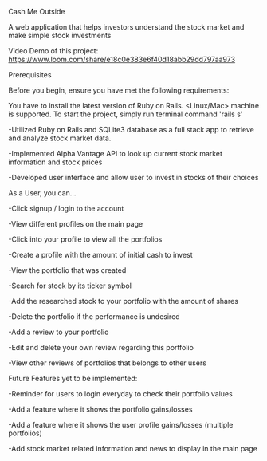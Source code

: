 Cash Me Outside

A web application that helps investors understand the stock market and make simple stock investments

Video Demo of this project: https://www.loom.com/share/e18c0e383e6f40d18abb29dd797aa973

Prerequisites

Before you begin, ensure you have met the following requirements:

You have to install the latest version of Ruby on Rails. <Linux/Mac> machine is supported. To start the project, simply run terminal command 'rails s'

-Utilized Ruby on Rails and SQLite3 database as a full stack app to retrieve and analyze stock market data.

-Implemented Alpha Vantage API to look up current stock market information and stock prices

-Developed user interface and allow user to invest in stocks of their choices


As a User, you can...

-Click signup / login to the account

-View different profiles on the main page

-Click into your profile to view all the portfolios 

-Create a profile with the amount of initial cash to invest

-View the portfolio that was created

-Search for stock by its ticker symbol

-Add the researched stock to your portfolio with the amount of shares

-Delete the portfolio if the performance is undesired

-Add a review to your portfolio

-Edit and delete your own review regarding this portfolio

-View other reviews of portfolios that belongs to other users


Future Features yet to be implemented:

-Reminder for users to login everyday to check their portfolio values

-Add a feature where it shows the portfolio gains/losses

-Add a feature where it shows the user profile gains/losses (multiple portfolios)

-Add stock market related information and news to display in the main page
